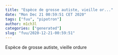```yaml
---
title: "Espèce de grosse autiste, vieille or..."
date: "Mon Dec 21 00:59:51 CET 2020"
tags: ["fuu", "pipotron"]
author: m1ch3l
categories: ["generated"]
slug: "fuu/2020-12-21-00:59:51"
---
```


Espèce de grosse autiste, vieille ordure
